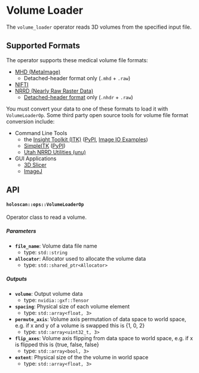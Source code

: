 # Volume Loader

The `volume_loader` operator reads 3D volumes from the specified input file.

## Supported Formats

The operator supports these medical volume file formats:
* [MHD (MetaImage)](https://itk.org/Wiki/ITK/MetaIO/Documentation)
  * Detached-header format only (`.mhd` + `.raw`)
* [NIFTI](https://nifti.nimh.nih.gov/)
* [NRRD (Nearly Raw Raster Data)](https://teem.sourceforge.net/nrrd/format.html)
  * [Detached-header format](https://teem.sourceforge.net/nrrd/format.html#detached) only (`.nhdr` + `.raw`)

You must convert your data to one of these formats to load it with `VolumeLoaderOp`. Some third party open source
tools for volume file format conversion include:
- Command Line Tools
  - the [Insight Toolkit (ITK)](https://itk.org/) ([PyPI](https://pypi.org/project/itk/), [Image IO Examples](https://examples.itk.org/src/io/imagebase/))
  - [SimpleITK](https://simpleitk.org/) ([PyPI](https://pypi.org/project/SimpleITK/))
  - [Utah NRRD Utilities (unu)](https://teem.sourceforge.net/unrrdu/)
- GUI Applications
  - [3D Slicer](https://www.slicer.org/)
  - [ImageJ](https://imagej.net/)

## API

#### `holoscan::ops::VolumeLoaderOp`

Operator class to read a volume.

##### Parameters

- **`file_name`**: Volume data file name
  - type: `std::string`
- **`allocator`**: Allocator used to allocate the volume data
  - type: `std::shared_ptr<Allocator>`

##### Outputs

- **`volume`**: Output volume data
  - type: `nvidia::gxf::Tensor`
- **`spacing`**: Physical size of each volume element
  - type: `std::array<float, 3>`
- **`permute_axis`**: Volume axis permutation of data space to world space, e.g. if x and y of a volume is swapped this is {1, 0, 2}
  - type: `std::array<uint32_t, 3>`
- **`flip_axes`**: Volume axis flipping from data space to world space, e.g. if x is flipped this is {true, false, false}
  - type: `std::array<bool, 3>`
- **`extent`**: Physical size of the the volume in world space
  - type: `std::array<float, 3>`
